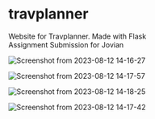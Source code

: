 # travplanner
Website for Travplanner. Made with Flask  
Assignment Submission for Jovian

![Screenshot from 2023-08-12 14-16-27](https://github.com/viraj28/travplanner/assets/19167411/3f692f3f-0d51-4f17-9272-43a095f4d45b)

![Screenshot from 2023-08-12 14-17-57](https://github.com/viraj28/travplanner/assets/19167411/1b3cf59e-e392-4fbc-8c62-38fe8f275b92)

![Screenshot from 2023-08-12 14-18-25](https://github.com/viraj28/travplanner/assets/19167411/ca29c076-ff0f-465d-9550-1629af9dad24)

![Screenshot from 2023-08-12 14-17-42](https://github.com/viraj28/travplanner/assets/19167411/cebffebd-98e8-4577-97f4-4aec5d9ee57c)

